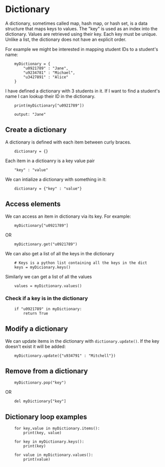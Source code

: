 # Dictionary

A dictionary, sometimes called map, hash map, or hash set, is a data structure that maps keys to values. The "key" is used
as an index into the dictionary. Values are retrieved using their key. Each key must be unique. Unlike a list, the dictionary
does not have an explicit order.

For example we might be interested in mapping student IDs to a student's name:

        myDictionary = {
            "u0921789" : "Jane",
            "u9234781" : "Michael",
            "u3427891" : "Alice"
        }

I have defined a dictionary with 3 students in it. If I want to find a student's name I can lookup their ID in the dictionary.

        print(myDictionary["u0921789"])

        output: "Jane"

## Create a dictionary

A dictionary is defined with each item between curly braces.

        dictionary = {}

Each item in a dictioanry is a key value pair

        "key" : "value"

We can intialize a dictionary with something in it:

        dictionary = {"key" : "value"}

## Access elements

We can access an item in dictionary via its key. For example:

        myDictionary["u0921789"]

OR

        myDictionary.get("u0921789")


We can also get a list of all the keys in the dictionary

        # Keys is a python list containing all the keys in the dict
        keys = myDicionary.keys()

Similarly we can get a list of all the values

        values = myDictionary.values()

### Check if a key is in the dictionary

        if "u0921789" in myDictionary:
            return True

## Modify a dictionary

We can update items in the dictionary with `dictionary.update()`. If the key doesn't exist it will be added:

        myDictionary.update({"u934791" : "Mitchell"})

## Remove from a dictionary

        myDictionary.pop("key")

OR

        del myDictionary["key"]


## Dictionary loop examples

        for key,value in myDictionary.items():
            print(key, value)

        for key in myDictionary.keys():
            print(key)

        for value in myDictionary.values():
            print(value)

